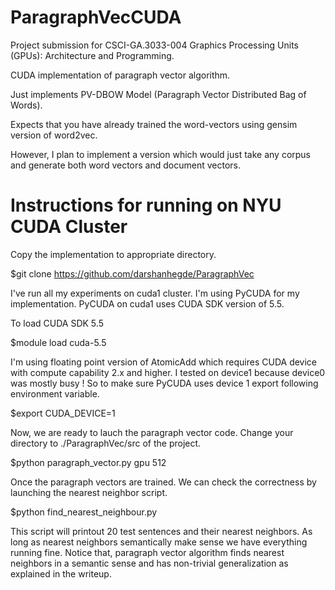 ParagraphVecCUDA
================

Project submission for CSCI-GA.3033-004 Graphics Processing Units (GPUs): Architecture and Programming.

CUDA implementation of paragraph vector algorithm.

Just implements PV-DBOW Model (Paragraph Vector Distributed Bag of Words). 

Expects that you have already trained the word-vectors using gensim version of word2vec.

However, I plan to implement a version which would just take any corpus and generate both 
word vectors and document vectors.


Instructions for running on NYU CUDA Cluster
============================================

Copy the implementation to appropriate directory.

$git clone https://github.com/darshanhegde/ParagraphVec

I've run all my experiments on cuda1 cluster. I'm using PyCUDA for my implementation. 
PyCUDA on cuda1 uses CUDA SDK version of 5.5. 

To load CUDA SDK 5.5

$module load cuda-5.5

I'm using floating point version of AtomicAdd which requires CUDA device with compute capability 2.x and higher. 
I tested on device1 because device0 was mostly busy ! So to make sure PyCUDA uses device 1 export following environment variable.

$export CUDA_DEVICE=1

Now, we are ready to lauch the paragraph vector code. Change your directory to ./ParagraphVec/src of the project.

$python paragraph_vector.py gpu 512

Once the paragraph vectors are trained. We can check the correctness by launching the nearest neighbor script.

$python find_nearest_neighbour.py

This script will printout 20 test sentences and their nearest neighbors. As long as nearest neighbors semantically make sense we have everything running fine. Notice that, paragraph vector algorithm finds nearest neighbors in a semantic sense and has non-trivial generalization as explained in the writeup. 




